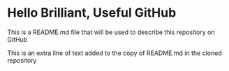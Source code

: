 # Hello Brilliant, Useful GitHub

This is a README.md file that will be used to describe this
repository on GitHub

This is an extra line of text added to the copy
of README.md in the cloned repository

